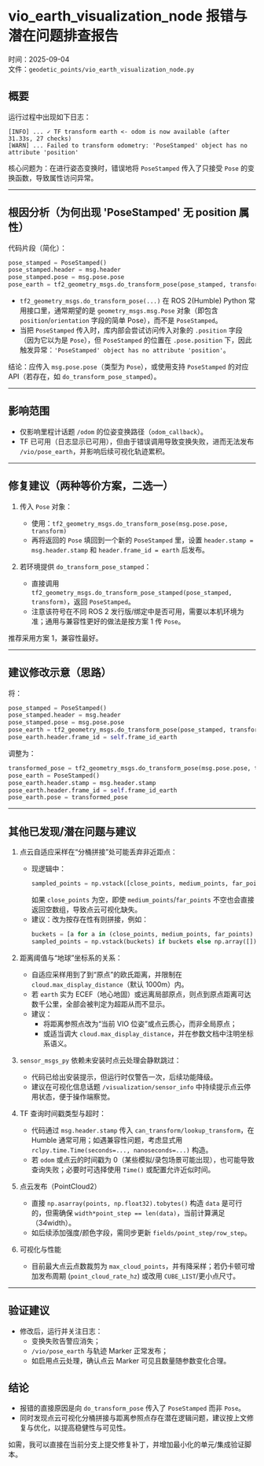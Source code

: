 # vio_earth_visualization_node 报错与潜在问题排查报告

时间：2025-09-04  
文件：`geodetic_points/vio_earth_visualization_node.py`

## 概要
运行过程中出现如下日志：

```
[INFO] ... ✓ TF transform earth <- odom is now available (after 31.33s, 27 checks)
[WARN] ... Failed to transform odometry: 'PoseStamped' object has no attribute 'position'
```

核心问题为：在进行姿态变换时，错误地将 `PoseStamped` 传入了只接受 `Pose` 的变换函数，导致属性访问异常。

---

## 根因分析（为何出现 'PoseStamped' 无 position 属性）
代码片段（简化）：

```python
pose_stamped = PoseStamped()
pose_stamped.header = msg.header
pose_stamped.pose = msg.pose.pose
pose_earth = tf2_geometry_msgs.do_transform_pose(pose_stamped, transform)
```

- `tf2_geometry_msgs.do_transform_pose(...)` 在 ROS 2(Humble) Python 常用接口里，通常期望的是 `geometry_msgs.msg.Pose` 对象（即包含 `position`/`orientation` 字段的简单 Pose），而不是 `PoseStamped`。
- 当把 `PoseStamped` 传入时，库内部会尝试访问传入对象的 `.position` 字段（因为它以为是 `Pose`），但 `PoseStamped` 的位置在 `.pose.position` 下，因此触发异常：`'PoseStamped' object has no attribute 'position'`。

结论：应传入 `msg.pose.pose`（类型为 `Pose`），或使用支持 `PoseStamped` 的对应 API（若存在，如 `do_transform_pose_stamped`）。

---

## 影响范围
- 仅影响里程计话题 `/odom` 的位姿变换路径（`odom_callback`）。
- TF 已可用（日志显示已可用），但由于错误调用导致变换失败，进而无法发布 `/vio/pose_earth`，并影响后续可视化轨迹累积。

---

## 修复建议（两种等价方案，二选一）
1) 传入 `Pose` 对象：
   - 使用：`tf2_geometry_msgs.do_transform_pose(msg.pose.pose, transform)`
   - 再将返回的 `Pose` 填回到一个新的 `PoseStamped` 里，设置 `header.stamp = msg.header.stamp` 和 `header.frame_id = earth` 后发布。

2) 若环境提供 `do_transform_pose_stamped`：
   - 直接调用 `tf2_geometry_msgs.do_transform_pose_stamped(pose_stamped, transform)`，返回 `PoseStamped`。
   - 注意该符号在不同 ROS 2 发行版/绑定中是否可用，需要以本机环境为准；通用与兼容性更好的做法是按方案 1 传 `Pose`。

推荐采用方案 1，兼容性最好。

---

## 建议修改示意（思路）
将：
```python
pose_stamped = PoseStamped()
pose_stamped.header = msg.header
pose_stamped.pose = msg.pose.pose
pose_earth = tf2_geometry_msgs.do_transform_pose(pose_stamped, transform)
pose_earth.header.frame_id = self.frame_id_earth
```
调整为：
```python
transformed_pose = tf2_geometry_msgs.do_transform_pose(msg.pose.pose, transform)
pose_earth = PoseStamped()
pose_earth.header.stamp = msg.header.stamp
pose_earth.header.frame_id = self.frame_id_earth
pose_earth.pose = transformed_pose
```

---

## 其他已发现/潜在问题与建议
1) 点云自适应采样在“分桶拼接”处可能丢弃非近距点：
   - 现逻辑中：
     ```python
     sampled_points = np.vstack([close_points, medium_points, far_points]) if len(close_points) > 0 else np.array([])
     ```
     如果 `close_points` 为空，即使 `medium_points`/`far_points` 不空也会直接返回空数组，导致点云可视化缺失。
   - 建议：改为按存在性有则拼接，例如：
     ```python
     buckets = [a for a in (close_points, medium_points, far_points) if a.size > 0]
     sampled_points = np.vstack(buckets) if buckets else np.array([])
     ```

2) 距离阈值与“地球”坐标系的关系：
   - 自适应采样用到了到“原点”的欧氏距离，并限制在 `cloud.max_display_distance`（默认 1000m）内。
   - 若 `earth` 实为 ECEF（地心地固）或远离局部原点，则点到原点距离可达数千公里，全部会被判定为超距从而不显示。
   - 建议：
     - 将距离参照点改为“当前 VIO 位姿”或点云质心，而非全局原点；
     - 或适当调大 `cloud.max_display_distance`，并在参数文档中注明坐标系语义。

3) `sensor_msgs_py` 依赖未安装时点云处理会静默跳过：
   - 代码已给出安装提示，但运行时仅警告一次，后续功能降级。
   - 建议在可视化信息话题 `/visualization/sensor_info` 中持续提示点云停用状态，便于操作端察觉。

4) TF 查询时间戳类型与超时：
   - 代码通过 `msg.header.stamp` 传入 `can_transform/lookup_transform`，在 Humble 通常可用；如遇兼容性问题，考虑显式用 `rclpy.time.Time(seconds=..., nanoseconds=...)` 构造。
   - 若 `odom` 或点云的时间戳为 0（某些模拟/录包场景可能出现），也可能导致查询失败；必要时可选择使用 `Time()` 或配置允许近似时间。

5) 点云发布（PointCloud2）
   - 直接 `np.asarray(points, np.float32).tobytes()` 构造 `data` 是可行的，但需确保 `width*point_step == len(data)`，当前计算满足（3*4*width）。
   - 如后续添加强度/颜色字段，需同步更新 `fields/point_step/row_step`。

6) 可视化与性能
   - 目前最大点云点数裁剪为 `max_cloud_points`，并有降采样；若仍卡顿可增加发布周期 (`point_cloud_rate_hz`) 或改用 `CUBE_LIST`/更小点尺寸。

---

## 验证建议
- 修改后，运行并关注日志：
  - 变换失败告警应消失；
  - `/vio/pose_earth` 与轨迹 Marker 正常发布；
  - 如启用点云处理，确认点云 Marker 可见且数量随参数变化合理。

## 结论
- 报错的直接原因是向 `do_transform_pose` 传入了 `PoseStamped` 而非 `Pose`。
- 同时发现点云可视化分桶拼接与距离参照点存在潜在逻辑问题，建议按上文修复与优化，以提高稳健性与可见性。

如需，我可以直接在当前分支上提交修复补丁，并增加最小化的单元/集成验证脚本。
